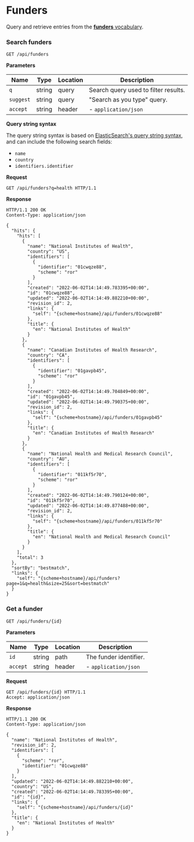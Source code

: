 # Funders

Query and retrieve entries from the [**funders** vocabulary](../customize/vocabularies/funding.md).

### Search funders

`GET /api/funders`

**Parameters**

| Name     | Type   | Location | Description                          |
| -------- | ------ | -------- | ------------------------------------ |
| `q`      | string | query    | Search query used to filter results. |
| `suggest` | string | query   | "Search as you type" query.          |
| `accept` | string | header   | - `application/json`                 |

**Query string syntax**

The query string syntax is based on [ElasticSearch's query string syntax](https://www.elastic.co/guide/en/elasticsearch/reference/current/query-dsl-query-string-query.html#query-string-syntax), and can include the following search fields:

- `name`
- `country`
- `identifiers.identifier`

**Request**

```http
GET /api/funders?q=health HTTP/1.1
```

**Response**

```http
HTTP/1.1 200 OK
Content-Type: application/json

{
  "hits": {
    "hits": [
      {
        "name": "National Institutes of Health",
        "country": "US",
        "identifiers": [
          {
            "identifier": "01cwqze88",
            "scheme": "ror"
          }
        ],
        "created": "2022-06-02T14:14:49.783395+00:00",
        "id": "01cwqze88",
        "updated": "2022-06-02T14:14:49.882210+00:00",
        "revision_id": 2,
        "links": {
          "self": "{scheme+hostname}/api/funders/01cwqze88"
        },
        "title": {
          "en": "National Institutes of Health"
        }
      },
      {
        "name": "Canadian Institutes of Health Research",
        "country": "CA",
        "identifiers": [
          {
            "identifier": "01gavpb45",
            "scheme": "ror"
          }
        ],
        "created": "2022-06-02T14:14:49.704849+00:00",
        "id": "01gavpb45",
        "updated": "2022-06-02T14:14:49.790375+00:00",
        "revision_id": 2,
        "links": {
          "self": "{scheme+hostname}/api/funders/01gavpb45"
        },
        "title": {
          "en": "Canadian Institutes of Health Research"
        }
      },
      {
        "name": "National Health and Medical Research Council",
        "country": "AU",
        "identifiers": [
          {
            "identifier": "011kf5r70",
            "scheme": "ror"
          }
        ],
        "created": "2022-06-02T14:14:49.790124+00:00",
        "id": "011kf5r70",
        "updated": "2022-06-02T14:14:49.877488+00:00",
        "revision_id": 2,
        "links": {
          "self": "{scheme+hostname}/api/funders/011kf5r70"
        },
        "title": {
          "en": "National Health and Medical Research Council"
        }
      }
    ],
    "total": 3
  },
  "sortBy": "bestmatch",
  "links": {
    "self": "{scheme+hostname}/api/funders?page=1&q=health&size=25&sort=bestmatch"
  }
}
```

### Get a funder

`GET /api/funders/{id}`

**Parameters**

| Name     | Type   | Location | Description          |
| -------- | ------ | -------- | -------------------- |
| `id`     | string | path     | The funder identifier. |
| `accept` | string | header   | - `application/json` |

**Request**

```http
GET /api/funders/{id} HTTP/1.1
Accept: application/json
```

**Response**

```http
HTTP/1.1 200 OK
Content-Type: application/json

{
  "name": "National Institutes of Health",
  "revision_id": 2,
  "identifiers": [
    {
      "scheme": "ror",
      "identifier": "01cwqze88"
    }
  ],
  "updated": "2022-06-02T14:14:49.882210+00:00",
  "country": "US",
  "created": "2022-06-02T14:14:49.783395+00:00",
  "id": "{id}",
  "links": {
    "self": "{scheme+hostname}/api/funders/{id}"
  },
  "title": {
    "en": "National Institutes of Health"
  }
}
```
